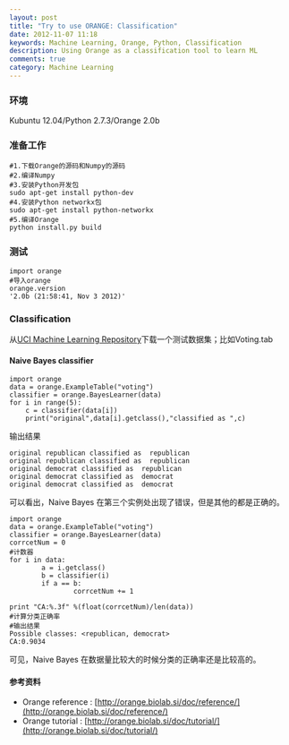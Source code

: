 ```yaml
---
layout: post
title: "Try to use ORANGE: Classification"
date: 2012-11-07 11:18
keywords: Machine Learning, Orange, Python, Classification
description: Using Orange as a classification tool to learn ML
comments: true
category: Machine Learning
---
```


### 环境

Kubuntu 12.04/Python 2.7.3/Orange 2.0b  

### 准备工作

```
#1.下载Orange的源码和Numpy的源码
#2.编译Numpy
#3.安装Python开发包
sudo apt-get install python-dev
#4.安装Python networkx包
sudo apt-get install python-networkx
#5.编译Orange
python install.py build
```

### 测试

```
import orange
#导入orange
orange.version
'2.0b (21:58:41, Nov 3 2012)'
```

### Classification

从[UCI Machine Learning Repository](http://archive.ics.uci.edu/ml/)下载一个测试数据集；比如Voting.tab  

#### Naive Bayes classifier

```
import orange
data = orange.ExampleTable("voting")
classifier = orange.BayesLearner(data)
for i in range(5):
	c = classifier(data[i])
	print("original",data[i].getclass(),"classified as ",c)
```

输出结果

```
original republican classified as  republican
original republican classified as  republican
original democrat classified as  republican
original democrat classified as  democrat
original democrat classified as  democrat
```

可以看出，Naive Bayes 在第三个实例处出现了错误，但是其他的都是正确的。  

```
import orange
data = orange.ExampleTable("voting")
classifier = orange.BayesLearner(data)
corrcetNum = 0
#计数器
for i in data:
		a = i.getclass()
		b = classifier(i)
		if a == b:
				corrcetNum += 1

print "CA:%.3f" %(float(corrcetNum)/len(data))
#计算分类正确率
#输出结果
Possible classes: <republican, democrat>
CA:0.9034
```

可见，Naive Bayes 在数据量比较大的时候分类的正确率还是比较高的。

#### 参考资料

* Orange reference : [http://orange.biolab.si/doc/reference/](http://orange.biolab.si/doc/reference/)
* Orange tutorial : [http://orange.biolab.si/doc/tutorial/](http://orange.biolab.si/doc/tutorial/)
